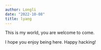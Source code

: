 ```yaml
---
author: Longli 
date: "2022-10-08"
title: lyang
---
```


This is my world, you are welcome to come.

I hope you enjoy being here. Happy hacking!


